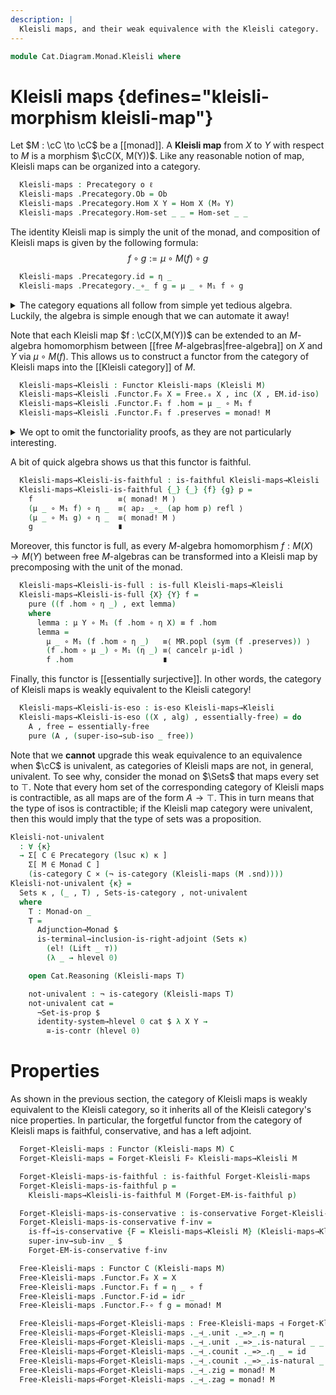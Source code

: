 ```yaml
---
description: |
  Kleisli maps, and their weak equivalence with the Kleisli category.
---
```

<!--
```agda
open import Cat.Functor.FullSubcategory
open import Cat.Functor.Adjoint.Monad
open import Cat.Diagram.Monad.Solver
open import Cat.Functor.Conservative
open import Cat.Functor.Properties
open import Cat.Diagram.Terminal
open import Cat.Displayed.Total
open import Cat.Functor.Adjoint
open import Cat.Instances.Sets
open import Cat.Diagram.Monad
open import Cat.Prelude

open import Data.Bool

import Cat.Functor.Reasoning
import Cat.Reasoning
```
-->

```agda
module Cat.Diagram.Monad.Kleisli where
```

<!--
```agda
open Total-hom
```
-->

<!--
```agda
module _ {o ℓ} {C : Precategory o ℓ} {F : Functor C C} (M : Monad-on F) where
  private
    module M = Monad-on M
    module MR = Cat.Functor.Reasoning F
    module EM = Cat.Reasoning (Eilenberg-Moore M)
    module Free = Functor (Free-EM {M = M})

  open Cat.Reasoning C
  open M
```
-->

# Kleisli maps {defines="kleisli-morphism kleisli-map"}

Let $M : \cC \to \cC$ be a [[monad]]. A **Kleisli map**
from $X$ to $Y$ with respect to $M$ is a morphism $\cC(X, M(Y))$.
Like any reasonable notion of map, Kleisli maps can be organized into
a category.

```agda
  Kleisli-maps : Precategory o ℓ
  Kleisli-maps .Precategory.Ob = Ob
  Kleisli-maps .Precategory.Hom X Y = Hom X (M₀ Y)
  Kleisli-maps .Precategory.Hom-set _ _ = Hom-set _ _
```

The identity Kleisli map is simply the unit of the monad, and
composition of Kleisli maps is given by the following formula:
$$
  f \circ g := \mu \circ M(f) \circ g
$$

```agda
  Kleisli-maps .Precategory.id = η _
  Kleisli-maps .Precategory._∘_ f g = μ _ ∘ M₁ f ∘ g
```

<details>
<summary>The category equations all follow from simple yet tedious algebra.
Luckily, the algebra is simple enough that we can automate it away!
</summary>
```agda
  Kleisli-maps .Precategory.idr _ = lswizzle (sym (unit.is-natural _ _ _)) μ-idr
  Kleisli-maps .Precategory.idl _ = cancell μ-idl
  Kleisli-maps .Precategory.assoc _ _ _ = monad! M
```
</details>

Note that each Kleisli map $f : \cC(X,M(Y))$ can be extended
to an $M$-algebra homomorphism between [[free $M$-algebras|free-algebra]]
on $X$ and $Y$ via $\mu \circ M(f)$. This allows us to construct a functor
from the category of Kleisli maps into the [[Kleisli category]] of $M$.

```agda
  Kleisli-maps→Kleisli : Functor Kleisli-maps (Kleisli M)
  Kleisli-maps→Kleisli .Functor.F₀ X = Free.₀ X , inc (X , EM.id-iso)
  Kleisli-maps→Kleisli .Functor.F₁ f .hom = μ _ ∘ M₁ f
  Kleisli-maps→Kleisli .Functor.F₁ f .preserves = monad! M
```

<details>
<summary>We opt to omit the functoriality proofs, as they are not
particularly interesting.
</summary>

```agda
  Kleisli-maps→Kleisli .Functor.F-id =
    ext μ-idl
  Kleisli-maps→Kleisli .Functor.F-∘ f g =
    ext (MR.shufflel μ-assoc ∙ pushr (MR.shufflel (mult.is-natural _ _ _)))
```
</details>

A bit of quick algebra shows us that this functor is faithful.

```agda
  Kleisli-maps→Kleisli-is-faithful : is-faithful Kleisli-maps→Kleisli
  Kleisli-maps→Kleisli-is-faithful {_} {_} {f} {g} p =
    f                   ≡⟨ monad! M ⟩
    (μ _ ∘ M₁ f) ∘ η _  ≡⟨ ap₂ _∘_ (ap hom p) refl ⟩
    (μ _ ∘ M₁ g) ∘ η _  ≡⟨ monad! M ⟩
    g                   ∎
```

Moreover, this functor is full, as every $M$-algebra homomorphism
$f : M(X) \to M(Y)$ between free $M$-algebras can be transformed
into a Kleisli map by precomposing with the unit of the monad.

```agda
  Kleisli-maps→Kleisli-is-full : is-full Kleisli-maps→Kleisli
  Kleisli-maps→Kleisli-is-full {X} {Y} f =
    pure ((f .hom ∘ η _) , ext lemma)
    where
      lemma : μ Y ∘ M₁ (f .hom ∘ η X) ≡ f .hom
      lemma =
        μ _ ∘ M₁ (f .hom ∘ η _)   ≡⟨ MR.popl (sym (f .preserves)) ⟩
        (f .hom ∘ μ _) ∘ M₁ (η _) ≡⟨ cancelr μ-idl ⟩
        f .hom                    ∎
```

<!--
```agda
  Kleisli-maps→Kleisli-is-ff : is-fully-faithful Kleisli-maps→Kleisli
  Kleisli-maps→Kleisli-is-ff =
    full+faithful→ff Kleisli-maps→Kleisli
      Kleisli-maps→Kleisli-is-full
      Kleisli-maps→Kleisli-is-faithful
```
-->

Finally, this functor is [[essentially surjective]]. In other words,
the category of Kleisli maps is weakly equivalent to the Kleisli
category!

```agda
  Kleisli-maps→Kleisli-is-eso : is-eso Kleisli-maps→Kleisli
  Kleisli-maps→Kleisli-is-eso ((X , alg) , essentially-free) = do
    A , free ← essentially-free
    pure (A , (super-iso→sub-iso _ free))
```

Note that we **cannot** upgrade this weak equivalence to an equivalence when
$\cC$ is univalent, as categories of Kleisli maps are not, in general,
univalent. To see why, consider the monad on $\Sets$ that maps every
set to $\top$. Note that every hom set of the corresponding category of
Kleisli maps is contractible, as all maps are of the form $A \to \top$.
This in turn means that the type of isos is contractible; if the Kleisli
map category were univalent, then this would imply that the type of
sets was a proposition.

```agda
Kleisli-not-univalent
  : ∀ {κ}
  → Σ[ C ∈ Precategory (lsuc κ) κ ]
    Σ[ M ∈ Monad C ]
    (is-category C × (¬ is-category (Kleisli-maps (M .snd))))
Kleisli-not-univalent {κ} =
  Sets κ , (_ , T) , Sets-is-category , not-univalent
  where
    T : Monad-on _
    T =
      Adjunction→Monad $
      is-terminal→inclusion-is-right-adjoint (Sets κ)
        (el! (Lift _ ⊤))
        (λ _ → hlevel 0)

    open Cat.Reasoning (Kleisli-maps T)

    not-univalent : ¬ is-category (Kleisli-maps T)
    not-univalent cat =
      ¬Set-is-prop $
      identity-system→hlevel 0 cat $ λ X Y →
        ≅-is-contr (hlevel 0)
```

# Properties

<!--
```agda
module _ {o ℓ} {C : Precategory o ℓ} {F : Functor C C} {M : Monad-on F} where
  private
    module M = Monad-on M
    module MR = Cat.Functor.Reasoning F
    module EM = Cat.Reasoning (Eilenberg-Moore M)
    module Free = Functor (Free-EM {M = M})

  open Cat.Reasoning C
  open M
```
-->

As shown in the previous section, the category of Kleisli maps is weakly
equivalent to the Kleisli category, so it inherits all of the Kleisli
category's nice properties. In particular, the forgetful functor from
the category of Kleisli maps is faithful, conservative, and has a left
adjoint.

```agda
  Forget-Kleisli-maps : Functor (Kleisli-maps M) C
  Forget-Kleisli-maps = Forget-Kleisli F∘ Kleisli-maps→Kleisli M

  Forget-Kleisli-maps-is-faithful : is-faithful Forget-Kleisli-maps
  Forget-Kleisli-maps-is-faithful p =
    Kleisli-maps→Kleisli-is-faithful M (Forget-EM-is-faithful p)

  Forget-Kleisli-maps-is-conservative : is-conservative Forget-Kleisli-maps
  Forget-Kleisli-maps-is-conservative f-inv =
    is-ff→is-conservative {F = Kleisli-maps→Kleisli M} (Kleisli-maps→Kleisli-is-ff M) _ $
    super-inv→sub-inv _ $
    Forget-EM-is-conservative f-inv

  Free-Kleisli-maps : Functor C (Kleisli-maps M)
  Free-Kleisli-maps .Functor.F₀ X = X
  Free-Kleisli-maps .Functor.F₁ f = η _ ∘ f
  Free-Kleisli-maps .Functor.F-id = idr _
  Free-Kleisli-maps .Functor.F-∘ f g = monad! M

  Free-Kleisli-maps⊣Forget-Kleisli-maps : Free-Kleisli-maps ⊣ Forget-Kleisli-maps
  Free-Kleisli-maps⊣Forget-Kleisli-maps ._⊣_.unit ._=>_.η = η
  Free-Kleisli-maps⊣Forget-Kleisli-maps ._⊣_.unit ._=>_.is-natural _ _ f = monad! M
  Free-Kleisli-maps⊣Forget-Kleisli-maps ._⊣_.counit ._=>_.η _ = id
  Free-Kleisli-maps⊣Forget-Kleisli-maps ._⊣_.counit ._=>_.is-natural _ _ f = monad! M
  Free-Kleisli-maps⊣Forget-Kleisli-maps ._⊣_.zig = monad! M
  Free-Kleisli-maps⊣Forget-Kleisli-maps ._⊣_.zag = monad! M
```
